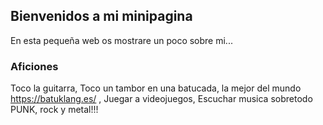 ## Bienvenidos a mi minipagina

En esta pequeña web os mostrare un poco sobre mi...

### Aficiones

  Toco la guitarra, Toco un tambor en una batucada, la mejor del mundo https://batuklang.es/ , Juegar a videojuegos, Escuchar musica sobretodo PUNK, rock y metal!!!
